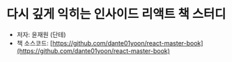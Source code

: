 # 다시 깊게 익히는 인사이드 리액트 책 스터디

- 저자: 윤재원 (단테)
- 책 소스코드: [https://github.com/dante01yoon/react-master-book](https://github.com/dante01yoon/react-master-book)
